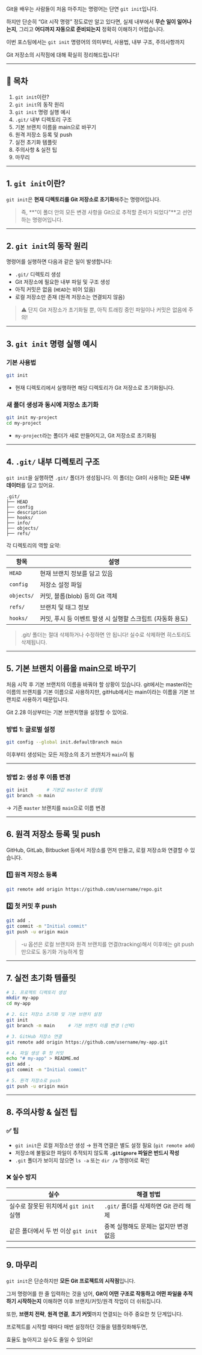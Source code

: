 Git을 배우는 사람들이 처음 마주치는 명령어는 단연 `git init`입니다.

하지만 단순히 “Git 시작 명령” 정도로만 알고 있다면, 실제 내부에서 **무슨 일이 일어나는지**, 그리고 **어디까지 자동으로 준비되는지** 정확히 이해하기 어렵습니다.

이번 포스팅에서는 `git init` 명령어의 의미부터, 사용법, 내부 구조, 주의사항까지

Git 저장소의 시작점에 대해 확실히 정리해드립니다!

---

## 📌 목차

1. `git init`이란?
2. `git init`의 동작 원리
3. `git init` 명령 실행 예시
4. `.git/` 내부 디렉토리 구조
5. 기본 브랜치 이름을 main으로 바꾸기
6. 원격 저장소 등록 및 push
7. 실전 초기화 템플릿
8. 주의사항 & 실전 팁
9. 마무리

---

## 1. `git init`이란?

`git init`은 **현재 디렉토리를 Git 저장소로 초기화**해주는 명령어입니다.

> 즉, **"이 폴더 안의 모든 변경 사항을 Git으로 추적할 준비가 되었다"**고 선언하는 명령어입니다.
> 

---

## 2. `git init`의 동작 원리

명령어를 실행하면 다음과 같은 일이 발생합니다:

- `.git/` 디렉토리 생성
- Git 저장소에 필요한 내부 파일 및 구조 생성
- 아직 커밋은 없음 (`HEAD`는 비어 있음)
- 로컬 저장소만 존재 (원격 저장소는 연결되지 않음)

> ⚠️ 단지 Git 저장소가 초기화될 뿐, 아직 트래킹 중인 파일이나 커밋은 없음에 주의!
> 

---

## 3. `git init` 명령 실행 예시

### 기본 사용법

```bash
git init
```

- 현재 디렉토리에서 실행하면 해당 디렉토리가 Git 저장소로 초기화됩니다.

### 새 폴더 생성과 동시에 저장소 초기화

```bash
git init my-project
cd my-project
```

- `my-project`라는 폴더가 새로 만들어지고, Git 저장소로 초기화됨

---

## 4. `.git/` 내부 디렉토리 구조

`git init`을 실행하면 `.git/` 폴더가 생성됩니다. 이 폴더는 Git이 사용하는 **모든 내부 데이터**를 담고 있어요.

```
.git/
├── HEAD
├── config
├── description
├── hooks/
├── info/
├── objects/
├── refs/
```

각 디렉토리의 역할 요약:

| 항목 | 설명 |
| --- | --- |
| `HEAD` | 현재 브랜치 정보를 담고 있음 |
| `config` | 저장소 설정 파일 |
| `objects/` | 커밋, 블롭(blob) 등의 Git 객체 |
| `refs/` | 브랜치 및 태그 정보 |
| `hooks/` | 커밋, 푸시 등 이벤트 발생 시 실행할 스크립트 (자동화 용도) |

> .git/ 폴더는 절대 삭제하거나 수정하면 안 됩니다! 실수로 삭제하면 히스토리도 삭제됩니다.
> 

---

## 5. 기본 브랜치 이름을 main으로 바꾸기

처음 시작 후 기본 브랜치의 이름을 바꿔야 할 상황이 있습니다. git에서는 master라는 이름의 브랜치를 기본 이름으로 사용하지만, gitHub에서는 main이라는 이름을 기본 브랜치로 사용하기 때문입니다.

Git 2.28 이상부터는 기본 브랜치명을 설정할 수 있어요.

### 방법 1: 글로벌 설정

```bash
git config --global init.defaultBranch main
```

이후부터 생성되는 모든 저장소의 초기 브랜치가 `main`이 됨

---

### 방법 2: 생성 후 이름 변경

```bash
git init       # 기본값 master로 생성됨
git branch -m main
```

→ 기존 `master` 브랜치를 `main`으로 이름 변경

---

## 6. 원격 저장소 등록 및 push

GitHub, GitLab, Bitbucket 등에서 저장소를 먼저 만들고, 로컬 저장소와 연결할 수 있습니다.

### 1️⃣ 원격 저장소 등록

```bash
git remote add origin https://github.com/username/repo.git
```

### 2️⃣ 첫 커밋 후 push

```bash
git add .
git commit -m "Initial commit"
git push -u origin main
```

> -u 옵션은 로컬 브랜치와 원격 브랜치를 연결(tracking)해서 이후에는 git push만으로도 동기화 가능하게 함
> 

---

## 7. 실전 초기화 템플릿

```bash
# 1. 프로젝트 디렉토리 생성
mkdir my-app
cd my-app

# 2. Git 저장소 초기화 및 기본 브랜치 설정
git init
git branch -m main     # 기본 브랜치 이름 변경 (선택)

# 3. GitHub 저장소 연결
git remote add origin https://github.com/username/my-app.git

# 4. 파일 생성 후 첫 커밋
echo "# my-app" > README.md
git add .
git commit -m "Initial commit"

# 5. 원격 저장소로 push
git push -u origin main
```

---

## 8. 주의사항 & 실전 팁

### ✅ 팁

- `git init`은 로컬 저장소만 생성 → 원격 연결은 별도 설정 필요 (`git remote add`)
- 저장소에 불필요한 파일이 추적되지 않도록 **`.gitignore` 파일은 반드시 작성**
- `.git` 폴더가 보이지 않으면 `ls -a` 또는 `dir /a` 명령어로 확인

### ❌ 실수 방지

| 실수 | 해결 방법 |
| --- | --- |
| 실수로 잘못된 위치에서 `git init` 실행 | `.git/` 폴더를 삭제하면 Git 관리 해제 |
| 같은 폴더에서 두 번 이상 `git init` | 중복 실행해도 문제는 없지만 변경 없음 |

---

## 9. 마무리

`git init`은 단순하지만 **모든 Git 프로젝트의 시작점**입니다.

그저 명령어를 한 줄 입력하는 것을 넘어, **Git이 어떤 구조로 작동하고 어떤 파일을 추적하기 시작하는지** 이해하면 이후 브랜치/커밋/원격 작업이 더 쉬워집니다.

또한, **브랜치 전략**, **원격 연결**, **초기 커밋**까지 연결되는 아주 중요한 첫 단계입니다.

프로젝트를 시작할 때마다 매번 설정하던 것들을 템플릿화해두면,

효율도 높아지고 실수도 줄일 수 있어요!

---
